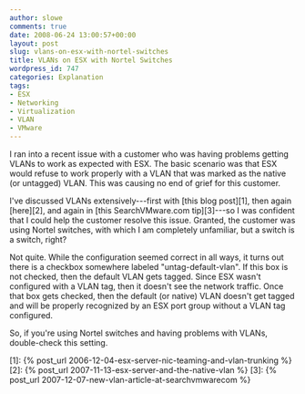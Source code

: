 ```yaml
---
author: slowe
comments: true
date: 2008-06-24 13:00:57+00:00
layout: post
slug: vlans-on-esx-with-nortel-switches
title: VLANs on ESX with Nortel Switches
wordpress_id: 747
categories: Explanation
tags:
- ESX
- Networking
- Virtualization
- VLAN
- VMware
---
```


I ran into a recent issue with a customer who was having problems getting VLANs to work as expected with ESX. The basic scenario was that ESX would refuse to work properly with a VLAN that was marked as the native (or untagged) VLAN. This was causing no end of grief for this customer.

I've discussed VLANs extensively---first with [this blog post][1], then again [here][2], and again in [this SearchVMware.com tip][3]---so I was confident that I could help the customer resolve this issue. Granted, the customer was using Nortel switches, with which I am completely unfamiliar, but a switch is a switch, right?

Not quite. While the configuration seemed correct in all ways, it turns out there is a checkbox somewhere labeled "untag-default-vlan". If this box is not checked, then the default VLAN gets tagged. Since ESX wasn't configured with a VLAN tag, then it doesn't see the network traffic. Once that box gets checked, then the default (or native) VLAN doesn't get tagged and will be properly recognized by an ESX port group without a VLAN tag configured.

So, if you're using Nortel switches and having problems with VLANs, double-check this setting.

[1]: {% post_url 2006-12-04-esx-server-nic-teaming-and-vlan-trunking %}
[2]: {% post_url 2007-11-13-esx-server-and-the-native-vlan %}
[3]: {% post_url 2007-12-07-new-vlan-article-at-searchvmwarecom %}
